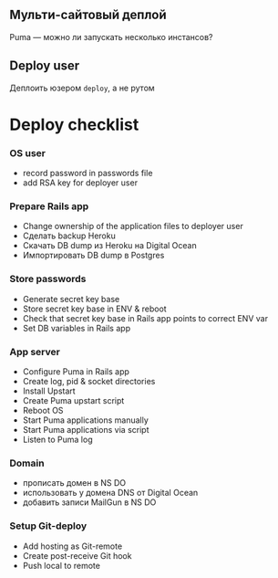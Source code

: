 ## Мульти-сайтовый деплой

Puma — можно ли запускать несколько инстансов?


## Deploy user

Деплоить юзером `deploy`, а не рутом


# Deploy checklist

### OS user

- record password in passwords file
- add RSA key for deployer user

### Prepare Rails app

- Change ownership of the application files to deployer user
- Сделать backup Heroku
- Скачать DB dump из Heroku на Digital Ocean
- Импортировать DB dump в Postgres

### Store passwords

- Generate secret key base
- Store secret key base in ENV & reboot
- Check that secret key base in Rails app points to correct ENV var
- Set DB variables in Rails app

### App server

- Configure Puma in Rails app
- Create log, pid & socket directories
- Install Upstart
- Create Puma upstart script
- Reboot OS
- Start Puma applications manually
- Start Puma applications via script
- Listen to Puma log

### Domain

- прописать домен в NS DO
- использовать у домена DNS от Digital Ocean
- добавить записи MailGun в NS DO

### Setup Git-deploy

- Add hosting as Git-remote
- Create post-receive Git hook
- Push local to remote
